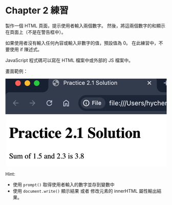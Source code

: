 
# Chapter 2 練習

製作一個 HTML 頁面，提示使用者輸入兩個數字。
然後，將這兩個數字的和顯示在頁面上（不是在警告框中）。

如果使用者沒有輸入任何內容或輸入非數字的值，預設值為 0。
在此練習中，不要使用 if 陳述式。

JavaScript 程式碼可以寫在 HTML 檔案中或外部的 JS 檔案中。

畫面範例：

![](img/24-07-26-00-24-23.png)

Hint:
- 使用 `prompt()` 取得使用者輸入的數字並存到變數中
- 使用 `document.write()` 顯示結果 或者 修改元素的 innerHTML 屬性輸出結果。
